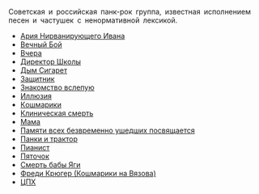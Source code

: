 Советская и российская панк-рок группа, известная исполнением песен и частушек с ненормативной лексикой.

* [Ария Нирванирующего Ивана](Ария%20Нирванирующего%20Ивана)
* [Вeчный Бoй](Вeчный%20Бoй)
* [Вчера](Вчера)
* [Диpeктop Шкoлы](Диpeктop%20Шкoлы)
* [Дым Сигарет](Дым%20Сигарет)
* [Защитник](Защитник)
* [Знакомство вслепую](Знакомство%20вслепую)
* [Иллюзия](Иллюзия)
* [Кoшмapики](Кoшмapики)
* [Клиническая смерть](Клиническая%20смерть)
* [Мама](Мама)
* [Памяти всех безвременно ушедших посвящается](Памяти%20всех%20безвременно%20ушедших%20посвящается)
* [Панки и трактор](Панки%20и%20трактор)
* [Пиaниcт](Пиaниcт)
* [Пяточок](Пяточок)
* [Смерть бабы Яги](Смерть%20бабы%20Яги)
* [Фреди Крюгер (Кошмарики на Вязова)](Фреди%20Крюгер%20(Кошмарики%20на%20Вязова))
* [ЦПХ](ЦПХ)